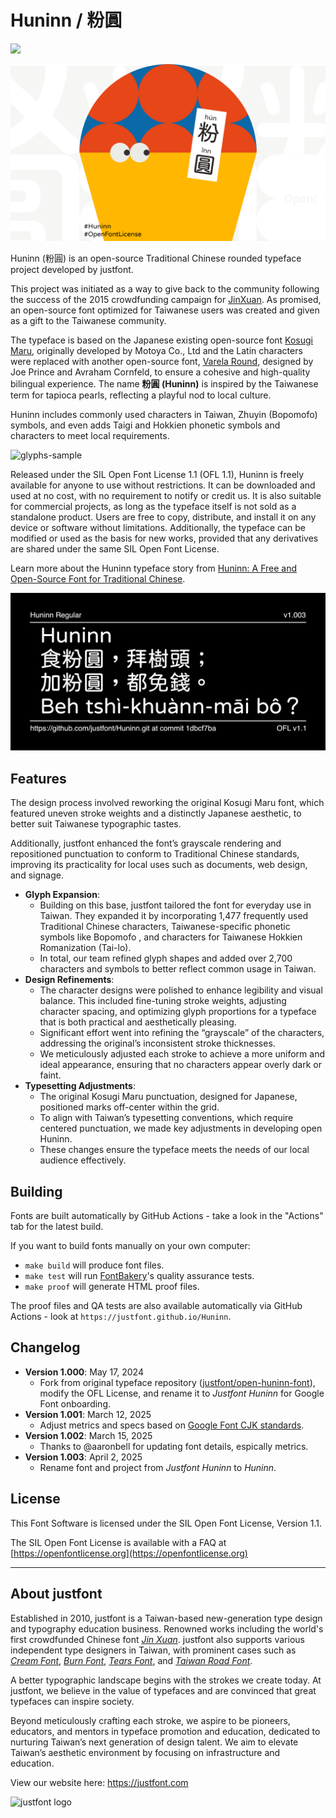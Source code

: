 
# Huninn / 粉圓

[![][Fontbakery]](https://justfont.github.io/Huninn/fontbakery/fontbakery-report.html)


[Fontbakery]: https://img.shields.io/endpoint?url=https%3A%2F%2Fraw.githubusercontent.com%2Fjustfont%2FHuninn%2Fgh-pages%2Fbadges%2Foverall.json


![Huninn Cover Image](documentation/cover.png)

Huninn (粉圓) is an open-source Traditional Chinese rounded typeface project developed by justfont. 

This project was initiated as a way to give back to the community following the success of the 2015 crowdfunding campaign for [JinXuan](https://blog.justfont.com/2025/03/jinxuan-en/). As promised, an open-source font optimized for Taiwanese users was created and given as a gift to the Taiwanese community. 

The typeface is based on the Japanese existing open-source font [Kosugi Maru](https://github.com/googlefonts/kosugi-maru), originally developed by Motoya Co., Ltd and the Latin characters were replaced with another open-source font, [Varela Round](https://fonts.google.com/specimen/Varela+Round), designed by Joe Prince and Avraham Cornfeld, to ensure a cohesive and high-quality bilingual experience. The name **粉圓 (Huninn)** is inspired by the Taiwanese term for tapioca pearls, reflecting a playful nod to local culture. 

Huninn includes commonly used characters in Taiwan, Zhuyin (Bopomofo) symbols, and even adds Taigi and Hokkien phonetic symbols and characters to meet local requirements.

![glyphs-sample](/documentation/glyphs-sample.png)

Released under the SIL Open Font License 1.1 (OFL 1.1), Huninn is freely available for anyone to use without restrictions. It can be downloaded and used at no cost, with no requirement to notify or credit us. It is also suitable for commercial projects, as long as the typeface itself is not sold as a standalone product. Users are free to copy, distribute, and install it on any device or software without limitations. Additionally, the typeface can be modified or used as the basis for new works, provided that any derivatives are shared under the same SIL Open Font License.

Learn more about the Huninn typeface story from [Huninn: A Free and Open-Source Font for Traditional Chinese](https://blog.justfont.com/2025/03/huninn-open-source-en/).

![Sample](/documentation/sample.png)

## Features

The design process involved reworking the original Kosugi Maru font, which featured uneven stroke weights and a distinctly Japanese aesthetic, to better suit Taiwanese typographic tastes. 

Additionally, justfont enhanced the font’s grayscale rendering and repositioned punctuation to conform to Traditional Chinese standards, improving its practicality for local uses such as documents, web design, and signage.

- **Glyph Expansion**: 
  - Building on this base, justfont tailored the font for everyday use in Taiwan. They expanded it by incorporating 1,477 frequently used Traditional Chinese characters, Taiwanese-specific phonetic symbols like Bopomofo , and characters for Taiwanese Hokkien Romanization (Tai-lo). 
  - In total, our team refined glyph shapes and added over 2,700 characters and symbols to better reflect common usage in Taiwan.
- **Design Refinements**: 
  - The character designs were polished to enhance legibility and visual balance. This included fine-tuning stroke weights, adjusting character spacing, and optimizing glyph proportions for a typeface that is both practical and aesthetically pleasing. 
  - Significant effort went into refining the “grayscale” of the characters, addressing the original’s inconsistent stroke thicknesses. 
  - We meticulously adjusted each stroke to achieve a more uniform and ideal appearance, ensuring that no characters appear overly dark or faint.
- **Typesetting Adjustments**: 
  - The original Kosugi Maru punctuation, designed for Japanese, positioned marks off-center within the grid. 
  - To align with Taiwan’s typesetting conventions, which require centered punctuation, we made key adjustments in developing open Huninn. 
  - These changes ensure the typeface meets the needs of our local audience effectively.



## Building

Fonts are built automatically by GitHub Actions - take a look in the "Actions" tab for the latest build.

If you want to build fonts manually on your own computer:

* `make build` will produce font files.
* `make test` will run [FontBakery](https://github.com/googlefonts/fontbakery)'s quality assurance tests.
* `make proof` will generate HTML proof files.

The proof files and QA tests are also available automatically via GitHub Actions - look at `https://justfont.github.io/Huninn`.

## Changelog

- **Version 1.000**: May 17, 2024
  - Fork from original typeface repository ([justfont/open-huninn-font](https://github.com/justfont/open-huninn-font)), modify the OFL License, and rename it to *Justfont Huninn* for Google Font onboarding.
- **Version 1.001**: March 12, 2025
  - Adjust metrics and specs based on [Google Font CJK standards](https://github.com/google/fonts/issues/8911#issuecomment-2625741574).
- **Version 1.002**: March 15, 2025
  - Thanks to @aaronbell for updating font details, espically metrics.
- **Version 1.003**: April 2, 2025
  - Rename font and project from *Justfont Huninn* to *Huninn*.

## License

This Font Software is licensed under the SIL Open Font License, Version 1.1.

The SIL Open Font License is available with a FAQ at [https://openfontlicense.org](https://openfontlicense.org)

---

## About justfont

Established in 2010, justfont is a Taiwan-based new-generation type design and typography education business. Renowned works including the world's first crowdfunded Chinese font [*Jin Xuan*](https://justfont.com/jinxuan/). justfont also supports various independent type designers in Taiwan, with prominent cases such as [*Cream Font*](https://justfont.com/creamfont/), [*Burn Font*](https://justfont.com/burnfont/), [*Tears Font*](https://justfont.com/tearsfont), and [*Taiwan Road Font*](https://justfont.com/twroadfont/).

A better typographic landscape begins with the strokes we create today. At justfont, we believe in the value of typefaces and are convinced that great typefaces can inspire society. 

Beyond meticulously crafting each stroke, we aspire to be pioneers, educators, and mentors in typeface promotion and education, dedicated to nurturing Taiwan’s next generation of design talent. We aim to elevate Taiwan’s aesthetic environment by focusing on infrastructure and education.

View our website here: https://justfont.com

![justfont logo](https://raw.githubusercontent.com/justfont/open-huninn-font/master/image/jf-logo-full-small.jpg)
